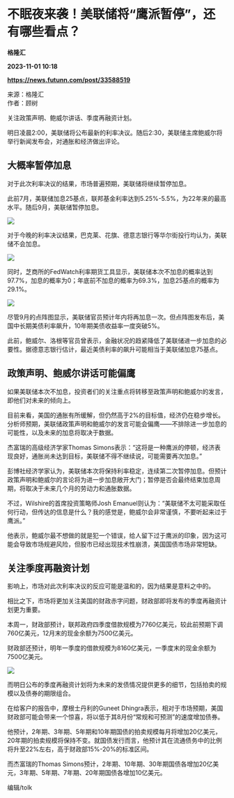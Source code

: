 # 不眠夜来袭！美联储将“鹰派暂停”，还有哪些看点？
**格隆汇**

**2023-11-01 10:18**

**https://news.futunn.com/post/33588519**

来源：格隆汇  
作者：顾树

关注政策声明、鲍威尔讲话、季度再融资计划。

明日凌晨2:00，美联储将公布最新的利率决议。随后2:30，美联储主席鲍威尔将举行新闻发布会，对通胀和经济做出评论。

大概率暂停加息
-------

对于此次利率决议的结果，市场普遍预期，美联储将继续暂停加息。

此前7月，美联储加息25基点，联邦基金利率达到5.25%-5.5%，为22年来的最高水平。随后9月，美联储暂停加息。

![](https://newsfile.futunn.com/public/NN-PersistNewsContentImage/7781/20231101/0-4d514fac3d6add8d801872ee4a34f400-0-83790db8bb5f59870f690e721c12718c.png/big)

对于今晚的利率决议结果，巴克莱、花旗、德意志银行等华尔街投行均认为，美联储不会加息。

![](https://newsfile.futunn.com/public/NN-PersistNewsContentImage/7781/20231101/0-4d514fac3d6add8d801872ee4a34f400-1-73e1bfdc594139aa6028e23d9b0e2857.png/big)

同时，芝商所的FedWatch利率期货工具显示，美联储本次不加息的概率达到97.7%，加息的概率为0；年底前不加息的概率为69.3%，加息25基点的概率为29.1%。

![](https://newsfile.futunn.com/public/NN-PersistNewsContentImage/7781/20231101/0-4d514fac3d6add8d801872ee4a34f400-2-08a3d2541934fe3741aa663ac1d71720.png/big)

尽管9月的点阵图显示，美联储官员预计年内将再加息一次。但点阵图发布后，美国中长期美债利率飙升，10年期美债收益率一度突破5%。

此前，鲍威尔、洛根等官员曾表示，金融状况的趋紧降低了美联储进一步加息的必要性。据德意志银行估计，最近美债利率的飙升可能相当于美联储加息75基点。

政策声明、鲍威尔讲话可能偏鹰
--------------

如果美联储本次不加息，投资者们的关注重点将转移至政策声明和鲍威尔的发言，即他们对未来的倾向上。

目前来看，美国的通胀有所缓解，但仍然高于2%的目标值，经济仍在稳步增长。分析师预期，美联储政策声明和鲍威尔的发言可能会偏鹰——不排除进一步加息的可能性，以及未来的加息将取决于数据。

杰富瑞的高级经济学家Thomas Simons表示：“这将是一种鹰派的停顿，经济表现良好，通胀尚未达到目标，美联储不得不继续说，可能需要再次加息。”

彭博社经济学家认为，美联储本次将保持利率稳定，连续第二次暂停加息。但预计政策声明和鲍威尔的言论将为进一步加息敞开大门；暂停是否会最终结束加息周期，将取决于未来几个月的劳动力和通胀数据。

不过，Wilshire的首席投资策略师Josh Emanuel则认为：“美联储不太可能采取任何行动，但传达的信息是什么？我的感觉是，鲍威尔会非常谨慎，不要听起来过于鹰派。”

他表示，鲍威尔最不想做的就是犯一个错误，给人留下过于鹰派的印象，因为这可能会导致市场规避风险，但股市已经出现技术性崩溃，美国国债市场非常短缺。

关注季度再融资计划
---------

影响上，市场对此次利率决议的反应可能是温和的，因为结果是意料之中的。

相比之下，市场将更加关注美国的财政赤字问题，财政部即将发布的季度再融资计划更为重要。

本周一，财政部预计，联邦政府四季度借款规模为7760亿美元，较此前预期下调760亿美元，12月末的现金余额为7500亿美元。

财政部还预计，明年一季度的借款规模为8160亿美元，一季度末的现金余额为7500亿美元。

![](https://newsfile.futunn.com/public/NN-PersistNewsContentImage/7781/20231101/0-4d514fac3d6add8d801872ee4a34f400-3-1b0a11050a4eab76b813c6c075870c0e.png/big)

而明日公布的季度再融资计划将为未来的发债情况提供更多的细节，包括拍卖的规模以及债券的期限组合。

在给客户的报告中，摩根士丹利的Guneet Dhingra表示，相对于市场预期，美国财政部可能会带来一个惊喜，将以低于其8月份“常规和可预测”的速度增加债券。

他预计，2年期、3年期、5年期和10年期国债的拍卖规模每月将增加20亿美元，20年期的拍卖规模将保持不变。就国债发行而言，他预计其在流通债务中的比例将升至22%左右，高于财政部15%-20%的标准区间。

而杰富瑞的Thomas Simons预计，2年期、10年期、30年期国债各增加20亿美元，3年期、5年期、7年期、20年期国债各增加10亿美元。

编辑/tolk